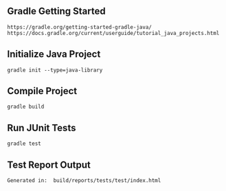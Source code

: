 ## Gradle Getting Started

	https://gradle.org/getting-started-gradle-java/
	https://docs.gradle.org/current/userguide/tutorial_java_projects.html
	
	
## Initialize Java Project

	gradle init --type=java-library
	
## Compile Project

	gradle build
	
## Run JUnit Tests

	gradle test
	
## Test Report Output

	Generated in:  build/reports/tests/test/index.html
	
